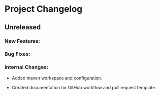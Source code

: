 # Project Changelog

## Unreleased
### New Features:
### Bug Fixes:
### Internal Changes:

- Added maven workspace and configuration.

- Created documentation for GitHub workflow and pull request template.
